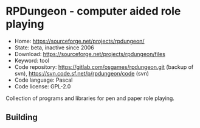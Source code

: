 # RPDungeon - computer aided role playing

- Home: https://sourceforge.net/projects/rpdungeon/
- State: beta, inactive since 2006
- Download: https://sourceforge.net/projects/rpdungeon/files
- Keyword: tool
- Code repository: https://gitlab.com/osgames/rpdungeon.git (backup of svn), https://svn.code.sf.net/p/rpdungeon/code (svn)
- Code language: Pascal
- Code license: GPL-2.0

Collection of programs and libraries for pen and paper role playing.

## Building
